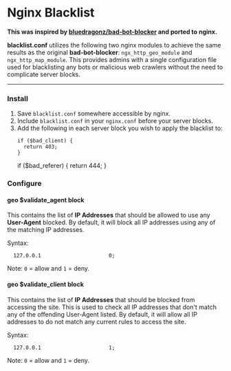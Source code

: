 # Nginx Blacklist
**This was inspired by [bluedragonz/bad-bot-blocker](https://github.com/bluedragonz/bad-bot-blocker) and ported to nginx.**

**blacklist.conf** utilizes the following two nginx modules to achieve the same results as the original **bad-bot-blocker**: `ngx_http_geo_module` and `ngx_http_map_module`. This provides admins with a single configuration file used for blacklisting any bots or malicious web crawlers without the need to complicate server blocks.

----

### Install
1. Save `blacklist.conf` somewhere accessible by nginx.
2. Include `blacklist.conf` in your `nginx.conf` before your server blocks.
3. Add the following in each server block you wish to apply the blacklist to:
    ```
    if ($bad_client) {
      return 403;
    }
    ```
    if ($bad_referer) { 
    return 444; 
    } 

### Configure

#### geo $validate_agent block
This contains the list of **IP Addresses** that should be allowed to use any **User-Agent** blocked. By default, it will block all IP addresses using any of the matching IP addresses.

Syntax:
```
  127.0.0.1                      0; 
```
Note: `0` = allow and `1` = deny.


#### geo $validate_client block
This contains the list of **IP Addresses** that should be blocked from accessing the site. This is used to check all IP addresses that don't match any of the offending User-Agent listed. By default, it will allow all IP addresses to do not match any current rules to access the site.

Syntax:
```
  127.0.0.1                      1;
```
Note: `0` = allow and `1` = deny.

